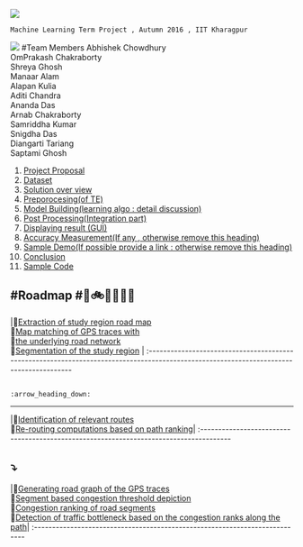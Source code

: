 ![](https://github.com/cs60050/MacTrackz/blob/master/Picture/logo.jpg)

    Machine Learning Term Project , Autumn 2016 , IIT Kharagpur

![](https://github.com/cs60050/MacTrackz/blob/master/Picture/rush_hour_traffic_cartoon_corr.jpg)
#Team Members
  Abhishek Chowdhury <br />
  OmPrakash Chakraborty <br /> 
  Shreya Ghosh <br />
  Manaar Alam <br />
  Alapan Kulia <br />
  Aditi Chandra <br />
  Ananda Das <br />
  Arnab Chakraborty <br />
  Samriddha Kumar <br />
  Snigdha Das <br />
  Diangarti Tariang <br />
  Saptami Ghosh<br /> 



    
1. [ Project Proposal ](https://github.com/cs60050/MacTrackz/blob/master/Docs/Project_Proposal.md) 
2. [Dataset](https://github.com/cs60050/MacTrackz/tree/master/Sample-Data) 
3. [Solution over view]()
4. [Preporocesing(of TE)]()
5. [Model Building(learning algo : detail discussion)]()
6. [Post Processing(Integration part)]()
7. [Displaying result (GUI)]()
8. [Accuracy Measurement(If any , otherwise remove this heading)]()
9. [Sample Demo(If possible provide a link : otherwise remove this heading)]()
10. [Conclusion]()              
11. [Sample Code]()

#Roadmap #:vertical_traffic_light::bike::minibus::truck::car::tractor:
----------------------------------------------------------------------------------------------------------------------------------------
|:oncoming_taxi:[Extraction of study region road map]() <br />:oncoming_taxi:[Map matching of GPS traces with]()<br />:oncoming_taxi:[the underlying road network]()<br />:oncoming_taxi:[Segmentation of the study region]() |
:--------------------------------------------------------------------------------------------------------------------------------------- 

                                                                                                                                                                                                                                      :arrow_heading_down:
--------------------------------------------------------------------------------------------------------------
|:oncoming_taxi:[Identification of relevant routes]()<br />:oncoming_taxi:[Re-routing computations based on path ranking]()|
:--------------------------------------------------------------------------------------

:arrow_heading_down:
-------------------------------------------------------------------------------------------------------------
|:oncoming_taxi:[Generating road graph of the GPS traces]()<br />:oncoming_taxi:[Segment based congestion threshold depiction]()<br />:oncoming_taxi:[Congestion ranking of road segments]()<br />:oncoming_taxi:[Detection of traffic bottleneck based on the congestion ranks along the path]()|
:---------------------------------------------------------------------------
